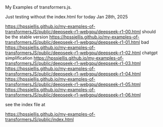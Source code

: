 My Examples of transformers.js.


Just testing without the index.html for today Jan 28th, 2025

https://hpssjellis.github.io/my-examples-of-transformersJS/public/deepseek-r1-webgpu/deepseek-r1-00.html   should be the stable version
https://hpssjellis.github.io/my-examples-of-transformersJS/public/deepseek-r1-webgpu/deepseek-r1-01.html  bad
https://hpssjellis.github.io/my-examples-of-transformersJS/public/deepseek-r1-webgpu/deepseek-r1-02.html chatgpt simplification
https://hpssjellis.github.io/my-examples-of-transformersJS/public/deepseek-r1-webgpu/deepseek-r1-03.html
https://hpssjellis.github.io/my-examples-of-transformersJS/public/deepseek-r1-webgpu/deepseek-r1-04.html
https://hpssjellis.github.io/my-examples-of-transformersJS/public/deepseek-r1-webgpu/deepseek-r1-05.html
https://hpssjellis.github.io/my-examples-of-transformersJS/public/deepseek-r1-webgpu/deepseek-r1-06.html


see the index file at

https://hpssjellis.github.io/my-examples-of-transformersJS/public/index.html
